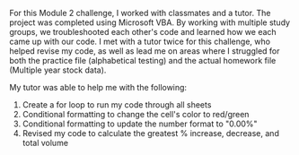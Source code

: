 For this Module 2 challenge, I worked with classmates and a tutor. The project was completed using Microsoft VBA. By working with multiple study groups, we troubleshooted each other's code and learned how we each came up with our code. I met with a tutor twice for this challenge, who helped revise my code, as well as lead me on areas where I struggled for both the practice file (alphabetical testing) and the actual homework file (Multiple year stock data). 

My tutor was able to help me with the following: 
1. Create a for loop to run my code through all sheets 
2. Conditional formatting to change the cell's color to red/green 
3. Conditional formatting to update the number format to "0.00%" 
4. Revised my code to calculate the greatest % increase, decrease, and total volume 
